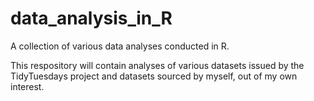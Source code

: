 # data_analysis_in_R
A collection of various data analyses conducted in R.

This respository will contain analyses of various datasets issued by the TidyTuesdays project and datasets sourced by myself, out of my own interest.
